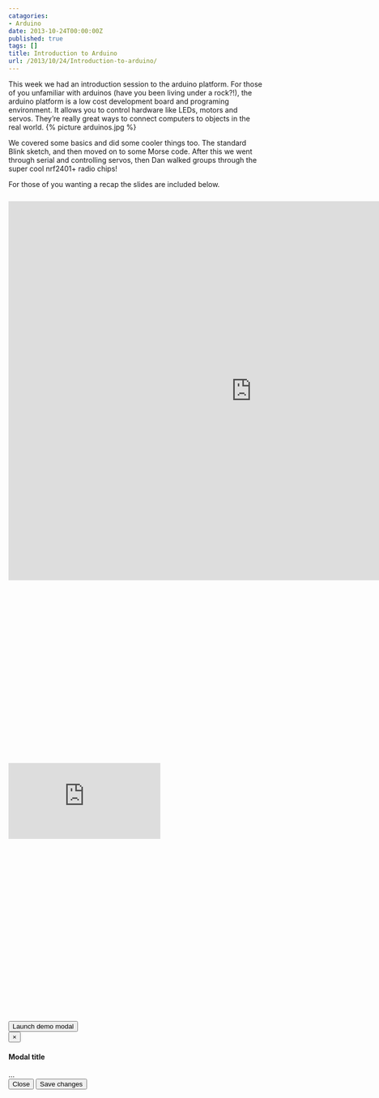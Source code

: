 ```yaml
---
catagories:
- Arduino
date: 2013-10-24T00:00:00Z
published: true
tags: []
title: Introduction to Arduino
url: /2013/10/24/Introduction-to-arduino/
---
```


This week we had an introduction session to the arduino platform.  For those of you unfamiliar with arduinos (have you been living under a rock?!), the arduino platform is a low cost development board and programing environment. It allows you to control hardware like LEDs, motors and servos. They’re really great ways to connect computers to objects in the real world.
{% picture arduinos.jpg %}

We covered some basics and did some cooler things too. The standard Blink sketch, and then moved on to some Morse code. After this we went through serial and controlling servos, then Dan walked groups through the super cool nrf2401+ radio chips!

For those of you wanting a recap the slides are included below.
<div style="padding-bottom: 66.6%;margin: 25px 0px" class="videoWrapper">
<iframe src="https://docs.google.com/presentation/d/1FDacKgRpoVyBDw_YUomukiTRP3B6KCUPAfWgwdRI6Hw/embed?start=false&loop=false&delayms=3000" frameborder="0" width="960" height="749" allowfullscreen="true" mozallowfullscreen="true" webkitallowfullscreen="true"></iframe>
</div>

<div style="padding-bottom: 66.6%;margin: 25px 0px" class="videoWrapper">
<iframe src="https://docs.google.com/presentation/embed?id=1EscFFB-QmoyVixqz2wlhG-n9eNeuL2YzKcTdK1LogGw&amp;start=false&amp;loop=true&amp;delayms=3000" frameborder="0"></iframe>
</div>

<!-- Button trigger modal -->
<button class="btn btn-primary btn-lg" data-toggle="modal" data-target="#myModal">
  Launch demo modal
</button>

<!-- Modal -->
<div class="modal fade" id="myModal" tabindex="-1" role="dialog" aria-labelledby="myModalLabel" aria-hidden="true">
  <div class="modal-dialog">
    <div class="modal-content">
      <div class="modal-header">
        <button type="button" class="close" data-dismiss="modal" aria-hidden="true">&times;</button>
        <h4 class="modal-title" id="myModalLabel">Modal title</h4>
      </div>
      <div class="modal-body">
        ...
      </div>
      <div class="modal-footer">
        <button type="button" class="btn btn-default" data-dismiss="modal">Close</button>
        <button type="button" class="btn btn-primary">Save changes</button>
      </div>
    </div><!-- /.modal-content -->
  </div><!-- /.modal-dialog -->
</div><!-- /.modal -->


